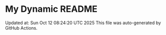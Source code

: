 # My Dynamic README
Updated at: Sun Oct 12 08:24:20 UTC 2025
This file was auto-generated by GitHub Actions.
